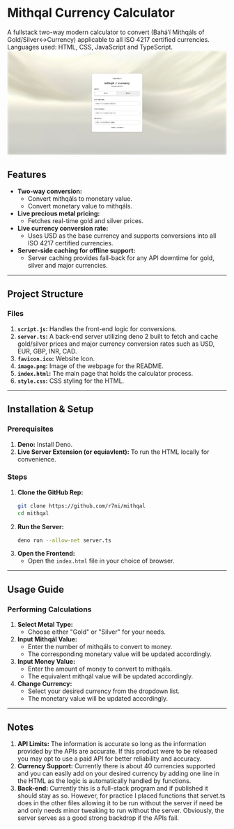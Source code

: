 # Mithqal Currency Calculator

A fullstack two-way modern calculator to convert (Baháʼí Mithqáls of Gold/Silver<->Currency) applicable to all ISO 4217 certified currencies.
Languages used: HTML, CSS, JavaScript and TypeScript.
![Preview of Calculator](image.png)

## Features
- **Two-way conversion:**
  - Convert mithqáls to monetary value.
  - Convert monetary value to mithqáls.
- **Live precious metal pricing:**
  - Fetches real-time gold and silver prices.
- **Live currency conversion rate:**
  - Uses USD as the base currency and supports conversions into all ISO 4217 certified currencies.
- **Server-side caching for offline support:**
  - Server caching provides fall-back for any API downtime for gold, silver and major currencies.

---

## Project Structure

### Files
1. **`script.js`:** Handles the front-end logic for conversions.
2. **`server.ts`:** A back-end server utilizing deno 2 built to fetch and cache gold/silver prices and major currency conversion rates such as USD, EUR, GBP, INR, CAD.
3. **`favicon.ico`:** Website Icon.
4. **`image.png`:** Image of the webpage for the README.
5. **`index.html`:** The main page that holds the calculator process.
6. **`style.css`:** CSS styling for the HTML.

---

## Installation & Setup

### Prerequisites
1. **Deno:** Install Deno.
2. **Live Server Extension (or equiavlent):** To run the HTML locally for convenience.

### Steps
1. **Clone the GitHub Rep:**
   ```bash
   git clone https://github.com/r7ni/mithqal
   cd mithqal
   ```
2. **Run the Server:**
   ```bash
   deno run --allow-net server.ts
   ```
3. **Open the Frontend:**
   - Open the `index.html` file in your choice of browser.

---

## Usage Guide

### Performing Calculations
1. **Select Metal Type:**
   - Choose either "Gold" or "Silver" for your needs.
2. **Input Mithqál Value:**
   - Enter the number of mithqáls to convert to money.
   - The corresponding monetary value will be updated accordingly.
3. **Input Money Value:**
   - Enter the amount of money to convert to mithqáls.
   - The equivalent mithqál value will be updated accordingly.
4. **Change Currency:**
   - Select your desired currency from the dropdown list.
   - The monetary value will be updated accordingly.

---

## Notes
1. **API Limits:** The information is accurate so long as the information provided by the APIs are accurate. If this product were to be released you may opt to use a paid API for better reliability and accuracy.
2. **Currency Support:** Currently there is about 40 currencies supported and you can easily add on your desired currency by adding one line in the HTML as the logic is automatically handled by functions.
3. **Back-end:** Currently this is a full-stack program and if published it should stay as so. However, for practice I placed functions that servet.ts does in the other files allowing it to be run without the server if need be and only needs minor tweaking to run without the server. Obviously, the server serves as a good strong backdrop if the APIs fail.
